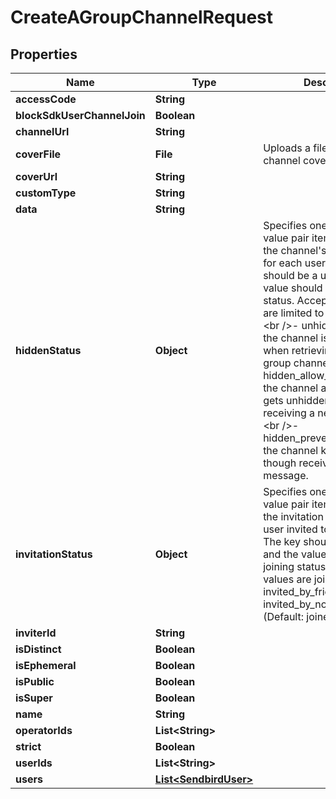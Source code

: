 

# CreateAGroupChannelRequest


## Properties

| Name | Type | Description | Notes |
|------------ | ------------- | ------------- | -------------|
|**accessCode** | **String** |  |  [optional] |
|**blockSdkUserChannelJoin** | **Boolean** |  |  [optional] |
|**channelUrl** | **String** |  |  [optional] |
|**coverFile** | **File** | Uploads a file for the channel cover image. |  [optional] |
|**coverUrl** | **String** |  |  [optional] |
|**customType** | **String** |  |  [optional] |
|**data** | **String** |  |  [optional] |
|**hiddenStatus** | **Object** | Specifies one or more key-value pair items which set the channel&#39;s hidden status for each user. The key should be a user_id and the value should be their hidden status. Acceptable values are limited to the following:&lt;br /&gt;- unhidden (default): the channel is included in when retrieving a list of group channels.&lt;br /&gt;- hidden_allow_auto_unhide: the channel automatically gets unhidden when receiving a new message.&lt;br /&gt;- hidden_prevent_auto_unhide: the channel keeps hidden though receiving a new message. |  [optional] |
|**invitationStatus** | **Object** | Specifies one or more key-value pair items which set the invitation status of each user invited to the channel. The key should be a user_id and the value should be their joining status. Acceptable values are joined, invited_by_friend, and invited_by_non_friend. (Default: joined) |  [optional] |
|**inviterId** | **String** |  |  [optional] |
|**isDistinct** | **Boolean** |  |  [optional] |
|**isEphemeral** | **Boolean** |  |  [optional] |
|**isPublic** | **Boolean** |  |  [optional] |
|**isSuper** | **Boolean** |  |  [optional] |
|**name** | **String** |  |  [optional] |
|**operatorIds** | **List&lt;String&gt;** |  |  [optional] |
|**strict** | **Boolean** |  |  [optional] |
|**userIds** | **List&lt;String&gt;** |  |  [optional] |
|**users** | [**List&lt;SendbirdUser&gt;**](SendbirdUser.md) |  |  |



